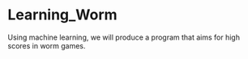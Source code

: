 # Learning_Worm
Using machine learning, we will produce a program that aims for high scores in worm games.
